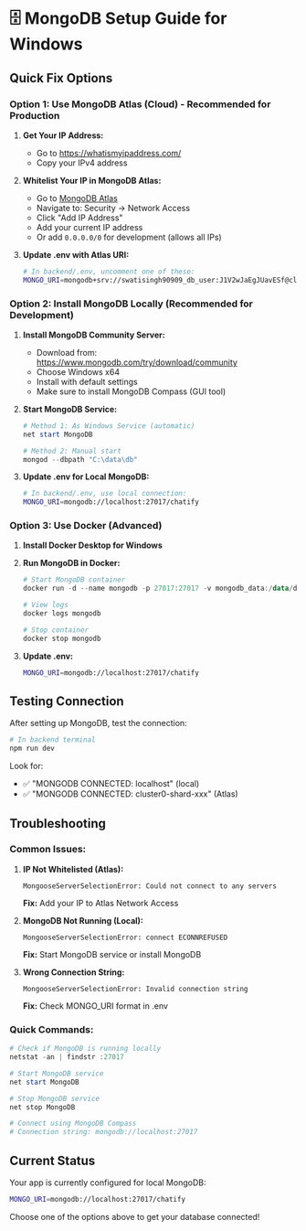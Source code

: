 # 🗄️ MongoDB Setup Guide for Windows

## Quick Fix Options

### Option 1: Use MongoDB Atlas (Cloud) - Recommended for Production

1. **Get Your IP Address:**
   - Go to https://whatismyipaddress.com/
   - Copy your IPv4 address

2. **Whitelist Your IP in MongoDB Atlas:**
   - Go to [MongoDB Atlas](https://cloud.mongodb.com/)
   - Navigate to: Security → Network Access
   - Click "Add IP Address"
   - Add your current IP address
   - Or add `0.0.0.0/0` for development (allows all IPs)

3. **Update .env with Atlas URI:**
   ```bash
   # In backend/.env, uncomment one of these:
   MONGO_URI=mongodb+srv://swatisingh90909_db_user:J1V2wJaEgJUavESf@cluster0.i9pi03a.mongodb.net/?appName=Cluster0
   ```

### Option 2: Install MongoDB Locally (Recommended for Development)

1. **Install MongoDB Community Server:**
   - Download from: https://www.mongodb.com/try/download/community
   - Choose Windows x64
   - Install with default settings
   - Make sure to install MongoDB Compass (GUI tool)

2. **Start MongoDB Service:**
   ```powershell
   # Method 1: As Windows Service (automatic)
   net start MongoDB

   # Method 2: Manual start
   mongod --dbpath "C:\data\db"
   ```

3. **Update .env for Local MongoDB:**
   ```bash
   # In backend/.env, use local connection:
   MONGO_URI=mongodb://localhost:27017/chatify
   ```

### Option 3: Use Docker (Advanced)

1. **Install Docker Desktop for Windows**

2. **Run MongoDB in Docker:**
   ```powershell
   # Start MongoDB container
   docker run -d --name mongodb -p 27017:27017 -v mongodb_data:/data/db mongo:latest

   # View logs
   docker logs mongodb

   # Stop container
   docker stop mongodb
   ```

3. **Update .env:**
   ```bash
   MONGO_URI=mongodb://localhost:27017/chatify
   ```

## Testing Connection

After setting up MongoDB, test the connection:

```powershell
# In backend terminal
npm run dev
```

Look for:
- ✅ "MONGODB CONNECTED: localhost" (local)
- ✅ "MONGODB CONNECTED: cluster0-shard-xxx" (Atlas)

## Troubleshooting

### Common Issues:

1. **IP Not Whitelisted (Atlas):**
   ```
   MongooseServerSelectionError: Could not connect to any servers
   ```
   **Fix:** Add your IP to Atlas Network Access

2. **MongoDB Not Running (Local):**
   ```
   MongooseServerSelectionError: connect ECONNREFUSED
   ```
   **Fix:** Start MongoDB service or install MongoDB

3. **Wrong Connection String:**
   ```
   MongooseServerSelectionError: Invalid connection string
   ```
   **Fix:** Check MONGO_URI format in .env

### Quick Commands:

```powershell
# Check if MongoDB is running locally
netstat -an | findstr :27017

# Start MongoDB service
net start MongoDB

# Stop MongoDB service
net stop MongoDB

# Connect using MongoDB Compass
# Connection string: mongodb://localhost:27017
```

## Current Status

Your app is currently configured for local MongoDB:
```bash
MONGO_URI=mongodb://localhost:27017/chatify
```

Choose one of the options above to get your database connected!
